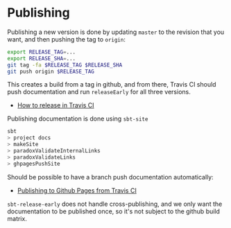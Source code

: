 # Publishing

Publishing a new version is done by updating `master` to the revision that you want, and then pushing the tag to `origin`:

```bash
export RELEASE_TAG=...
export RELEASE_SHA=...
git tag -fa $RELEASE_TAG $RELEASE_SHA
git push origin $RELEASE_TAG
```

This creates a build from a tag in github, and from there, Travis CI should push documentation and run `releaseEarly` for all three versions.  

* [How to release in Travis CI](https://github.com/jvican/sbt-release-early/wiki/How-to-release-in-Travis-%28CI%29)

Publishing documentation is done using `sbt-site`

```scala
sbt
> project docs 
> makeSite
> paradoxValidateInternalLinks
> paradoxValidateLinks
> ghpagesPushSite
```

Should be possible to have a branch push documentation automatically:

* [Publishing to Github Pages from Travis CI](https://www.scala-sbt.org/sbt-site/publishing.html#publishing-to-github-pages-from-travis-ci)

`sbt-release-early` does not handle cross-publishing, and we only want the documentation to be published once, so it's not subject to the github build matrix.